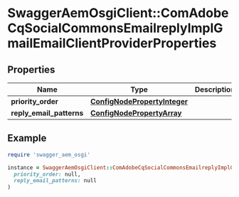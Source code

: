 # SwaggerAemOsgiClient::ComAdobeCqSocialCommonsEmailreplyImplGmailEmailClientProviderProperties

## Properties

| Name | Type | Description | Notes |
| ---- | ---- | ----------- | ----- |
| **priority_order** | [**ConfigNodePropertyInteger**](ConfigNodePropertyInteger.md) |  | [optional] |
| **reply_email_patterns** | [**ConfigNodePropertyArray**](ConfigNodePropertyArray.md) |  | [optional] |

## Example

```ruby
require 'swagger_aem_osgi'

instance = SwaggerAemOsgiClient::ComAdobeCqSocialCommonsEmailreplyImplGmailEmailClientProviderProperties.new(
  priority_order: null,
  reply_email_patterns: null
)
```

